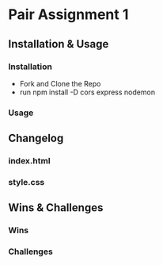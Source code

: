 # Pair Assignment 1

## Installation & Usage

### Installation

* Fork and Clone the Repo
* run npm install -D cors express nodemon 

### Usage

## Changelog

### index.html

### style.css

## Wins & Challenges

### Wins

### Challenges
